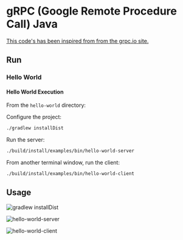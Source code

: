 # gRPC (Google Remote Procedure Call) Java

[This code's has been inspired from from the grpc.io site.](https://grpc.io/docs/languages/java/quickstart/)

## Run

### Hello World

#### Hello World Execution

From the `hello-world` directory:

Configure the project:

```bash
./gradlew installDist
```

Run the server:

```bash
./build/install/examples/bin/hello-world-server
```

From another terminal window, run the client:

```bash
./build/install/examples/bin/hello-world-client
```

## Usage

![gradlew installDist](https://user-images.githubusercontent.com/22433243/125847542-75f54cdd-33e6-4fde-b1d9-88ab0400206f.png)

![hello-world-server](https://user-images.githubusercontent.com/22433243/125847750-61683da3-ed06-4f52-95a7-1f13714823bb.png)

![hello-world-client](https://user-images.githubusercontent.com/22433243/125847563-aad2580e-f70b-4ebf-8c8a-111c5dc9db7f.png)
